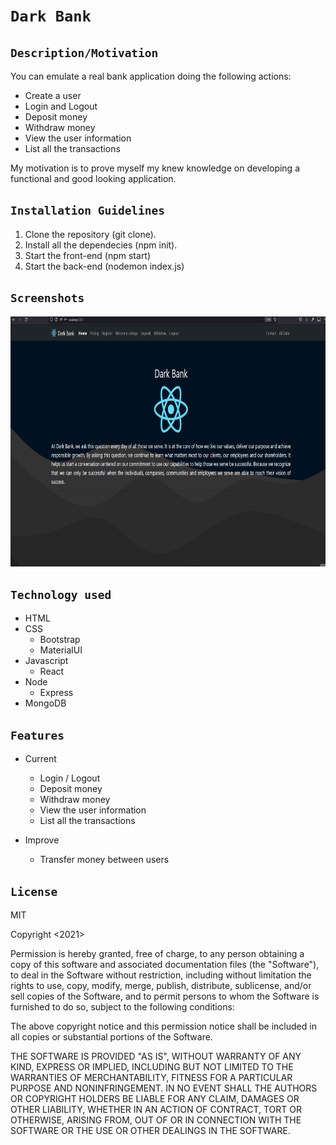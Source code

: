 # `Dark Bank`

## `Description/Motivation`

You can emulate a real bank application doing the following actions:

* Create a user
* Login and Logout
* Deposit money
* Withdraw money
* View the user information
* List all the transactions

My motivation is to prove myself my knew knowledge on developing a functional and good looking application.

## `Installation Guidelines`

1. Clone the repository (git clone).
2. Install all the dependecies (npm init).
3. Start the front-end (npm start)
4. Start the back-end (nodemon index.js)

## `Screenshots`

<img src="https://raw.githubusercontent.com/icdiego/vacas/main/Animation.gif" width="800" height="400" />

## `Technology used`

* HTML
* CSS
  * Bootstrap
  * MaterialUI
* Javascript
  * React
* Node
  * Express
* MongoDB

## `Features`

* Current
  * Login / Logout
  * Deposit money
  * Withdraw money
  * View the user information
  * List all the transactions

* Improve
  * Transfer money between users

## `License`

MIT

Copyright <2021>

Permission is hereby granted, free of charge, to any person obtaining a copy of this software and associated documentation files (the "Software"), to deal in the Software without restriction, including without limitation the rights to use, copy, modify, merge, publish, distribute, sublicense, and/or sell copies of the Software, and to permit persons to whom the Software is furnished to do so, subject to the following conditions:

The above copyright notice and this permission notice shall be included in all copies or substantial portions of the Software.

THE SOFTWARE IS PROVIDED "AS IS", WITHOUT WARRANTY OF ANY KIND, EXPRESS OR IMPLIED, INCLUDING BUT NOT LIMITED TO THE WARRANTIES OF MERCHANTABILITY, FITNESS FOR A PARTICULAR PURPOSE AND NONINFRINGEMENT. IN NO EVENT SHALL THE AUTHORS OR COPYRIGHT HOLDERS BE LIABLE FOR ANY CLAIM, DAMAGES OR OTHER LIABILITY, WHETHER IN AN ACTION OF CONTRACT, TORT OR OTHERWISE, ARISING FROM, OUT OF OR IN CONNECTION WITH THE SOFTWARE OR THE USE OR OTHER DEALINGS IN THE SOFTWARE.